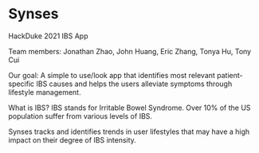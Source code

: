 # Synses

HackDuke 2021 IBS App

Team members: Jonathan Zhao, John Huang, Eric Zhang, Tonya Hu, Tony Cui

Our goal: A simple to use/look app that identifies most relevant patient-specific IBS causes and helps the users alleviate symptoms through lifestyle management.

What is IBS? IBS stands for Irritable Bowel Syndrome. Over 10% of the US population suffer from various levels of IBS.

Synses tracks and identifies trends in user lifestyles that may have a high impact on their degree of IBS intensity.

